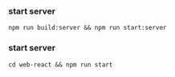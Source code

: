 ### start server
```npm run build:server && npm run start:server```
### start server
```cd web-react && npm run start```


